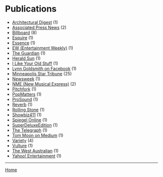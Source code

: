 # Publications

  * [Architectural Digest](./architectural-digest/) (1)
  * [Associated Press News](./associated-press-news/) (2)
  * [Billboard](./billboard/) (8)
  * [Esquire](./esquire/) (1)
  * [Essence](./essence/) (1)
  * [EW (Entertainment Weekly)](./ew-entertainment-weekly/) (1)
  * [The Guardian](./the-guardian/) (1)
  * [Herald Sun](./herald-sun/) (1)
  * [I Like Your Old Stuff](./i-like-your-old-stuff/) (1)
  * [Lynn Goldsmith on Facebook](./lynn-goldsmith-on-facebook/) (1)
  * [Minneapolis Star Tribune](./minneapolis-star-tribune/) (25)
  * [Newsweek](./newsweek/) (1)
  * [NME (New Musical Express)](./nme-new-musical-express/) (2)
  * [Pitchfork](./pitchfork/) (1)
  * [PopMatters](./popmatters/) (1)
  * [ProSound](./prosound/) (1)
  * [Reverb](./reverb/) (1)
  * [Rolling Stone](./rolling-stone/) (1)
  * [Showbiz411](./showbiz411/) (1)
  * [Spiegel Online](./spiegel-online/) (1)
  * [SuperDeluxeEdition](./superdeluxeedition/) (1)
  * [The Telegraph](./the-telegraph/) (1)
  * [Tom Moon on Medium](./tom-moon-on-medium/) (1)
  * [Variety](./variety/) (4)
  * [Vulture](./vulture/) (1)
  * [The West Australian](./the-west-australian/) (1)
  * [Yahoo! Entertainment](./yahoo-entertainment/) (1)

----

[Home](../)
